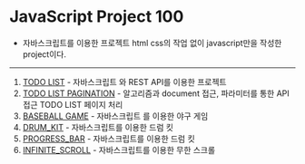 # JavaScript Project 100

- 자바스크립트를 이용한 프로젝트 html css의 작업 없이 javascript만을 작성한 project이다.

<hr/>

1. [TODO LIST](https://github.com/chanooda/javascript_project_100/tree/main/1.%20TODO_LIST) - 자바스크립트 와 REST API를 이용한 프로젝트
2. [TODO LIST PAGINATION](https://github.com/chanooda/javascript_project_100/tree/main/2.%20TODO_LIST_PAGINATION) - 알고리즘과 document 접근, 파라미터를 통한 API 접근 TODO LIST 페이지 처리
3. [BASEBALL GAME](https://github.com/chanooda/javascript_project_100/tree/main/3.%20BASEBALL_GAME) - 자바스크립트 를 이용한 야구 게임
4. [DRUM_KIT](https://github.com/chanooda/javascript_project_100/tree/main/4.%20DRUM_KIT) - 자바스크립트를 이용한 드럼 킷
5. [PROGRESS_BAR](https://github.com/chanooda/javascript_project_100/tree/main/5.%20PROGRESS_BAR) - 자바스크립트를 이용한 드럼 킷
6. [INFINITE_SCROLL](https://github.com/chanooda/javascript_project_100/tree/main/6.%20INFINITE_SCROLL) - 자바스크립트를 이용한 무한 스크롤
